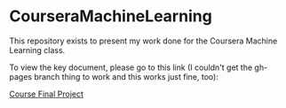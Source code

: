 # CourseraMachineLearning

This repository exists to present my work done for the Coursera Machine Learning class.

To view the key document, please go to this link (I couldn't get the gh-pages branch thing to work and this works just fine, too):

[Course Final Project](http://htmlpreview.github.io/?https://github.com/markbulk/CourseraMachineLearning/blob/master/MachineLearningProject.html)